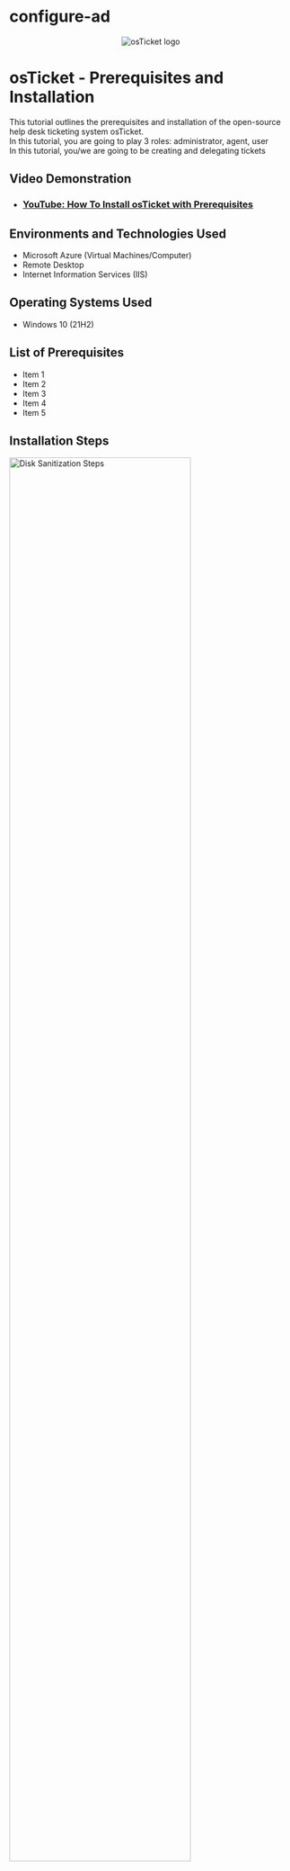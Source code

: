 # configure-ad

<p align="center">
<img src="https://i.imgur.com/Clzj7Xs.png" alt="osTicket logo"/>
</p>

<h1>osTicket - Prerequisites and Installation</h1>
This tutorial outlines the prerequisites and installation of the open-source help desk ticketing system osTicket.<br />
In this tutorial, you are going to play 3 roles:  administrator, agent, user <br>
In this tutorial, you/we are going to be creating and delegating tickets <br>

<h2>Video Demonstration</h2>

- ### [YouTube: How To Install osTicket with Prerequisites](https://www.youtube.com)

<h2>Environments and Technologies Used</h2>

- Microsoft Azure (Virtual Machines/Computer)
- Remote Desktop
- Internet Information Services (IIS)

<h2>Operating Systems Used </h2>

- Windows 10</b> (21H2)

<h2>List of Prerequisites</h2>

- Item 1
- Item 2
- Item 3
- Item 4
- Item 5

<h2>Installation Steps</h2>

<p>
<img src="https://i.imgur.com/DJmEXEB.png" height="80%" width="80%" alt="Disk Sanitization Steps"/>
</p>
<p>
<strong> Create 2 VMs (1 Window 2022 [DC-1], 1 Window 10 [Client-1]) (Use the same Resource Group and Vnet )</strong><br>
Windows 2022 - note: don't check the box under Licensing <br>
Windows 10 - DO check the box under Licensing

Create 2 Virtual Machines (VMs)

<strong> First we create a Windows 10 Virtual Machine </strong>

1) Type "portal.azure.com" in the url search bar, which should bring you to the Azure homepage and then click "Virtual Machines" (see screenshot)
![Screenshot 2024-05-19 120803](https://github.com/jaysixco/monitoring-traffic-rd/assets/160427311/3e38d2a9-6b4a-4191-8d7b-371ced1ae53d)

2) On the Virtual Machines page, click "+ Create" (in the left hand corner) and then click "Azure virtual machine" in the drop down menu (see screenshot)
![Screenshot 2024-05-19 121645](https://github.com/jaysixco/monitoring-traffic-rd/assets/160427311/1478bc17-d2e7-4b9e-9da5-d3f1a560becd)


4) For "Resource group *" - click "Create new" and then type whatever name you want <br>
   For "Virtual machine name *" - type whatever name you want <br>
   For "Region *" - Click any option that starts with ("US") <br>
   For "Availability Zone * - Leave it as "Zone 1"<br>
   For "Image *" - click "Windows 10 Pro, version 22H2 - x64 Gen2" <br>
   For "Size *" - Any option that has "2 vcpus" or "4 vcpus" <br>
   For "Username *" - "Windows-10-VM" (for example/whatever you want) <br>
   For "Password *" - "Password1" (for example/whatever you want) <br>
   For "Confirm password *" - whatever you typed in previous step <br>
   For "Public inbound ports *" - "Allow selected ports" <br>
   For "Select inbound ports *" - "RDP (3389)" <br>
   Under "Licensing" check the box next to "I confirm I have an eligible Windows 10/11 license with multi-tenant hosting rights." <br>
   When you're done, cLick the blue button at the bottom that says "Review + create"
   An example of how the page should look like when done: <br>
  ![w10vmpg1](https://github.com/jaysixco/configure-ad/assets/160427311/db59fffb-0e55-46a1-aaa2-6492eecb811a) <br>
  <img width="302" alt="w10vmpg2" src="https://github.com/jaysixco/configure-ad/assets/160427311/3efbd4d7-62fd-4eac-853d-588b7785787f">


   
6) Clicking "Review + create" from the previous step will bring you to this page. All you have to do is click the blue button that says "Create".
![Screenshot 2024-05-19 130702](https://github.com/jaysixco/monitoring-traffic-rd/assets/160427311/48b6672d-5ec0-46e2-b79e-4cdf45514bc8)


<strong> Now we create a Windows 2022 Virtual Machine </strong>

1) After you click "Create" in previous step, you will see this page <br>
<img width="956" alt="deployment in progress" src="https://github.com/jaysixco/configure-ad/assets/160427311/11a468e8-9380-41cf-849c-7ccada54790d">
<br>
2) Wait until it turns into this page (see screenshot), then click "Create another VM" <br>
![Screenshot 2024-06-10 074023](https://github.com/jaysixco/configure-ad/assets/160427311/08685797-a9c7-43db-abe0-88f0671d09e6) <br>
3) Click the "Networking" tab <br>
4) Click the drop down menu for "Virtual network" <br>
5) If you don't see any virtual networks, like this (see screenshot), refresh the page <br>
![no virtual network](https://github.com/jaysixco/monitoring-traffic-rd/assets/160427311/739fe2e2-d91b-4bc3-8f9c-d20f1595ab2d) <br>
6) Repeat steps 2 and 3, and now you should see this (see screenshot). Click whichever option ends in "-vnet", then click the "Basics" tab. <br>
<img width="593" alt="image" src="https://github.com/jaysixco/configure-ad/assets/160427311/059c839e-b18d-43d1-ab3d-f0a4a9aa021d">
<br>
7) For "Resource group *" - click the drop down menu and click the name of the resource group you created for Windows 10 <br>
   For "Virtual machine name *" - type whatever you want <br>
   For "Region *" - Same region as the one you chose for Windows 10 <br>
   For "Availability Zone * - Leave it as "Zone 1"<br>
   For "Image *" - "Ubuntu Server 22.04 LTS - x64 Gen2" <br>
   For "Size *" - Any option that has "2 vcpus" or "4 vcpus" <br>
   For "Authentication type" - click "Password" <br>
   For "Username *" - "Windows-2022-VM" (for example/whatever you want) <br>
   For "Password *" - "Password1" (for example/whatever you want) <br>
   For "Confirm password *" - whatever you typed in previous step <br>
   For "Public inbound ports *" - "Allow selected ports" <br>
   For "Select inbound ports *" - "SSH (22)" <br>
   Under "Licensing" **DO NOT** check the box next to "I confirm I have an eligible Windows 10/11 license with multi-tenant hosting rights." <br>
   When you're done, click the blue button at the bottom that says "Review + create" <br>
   An example of how the page should look like when done: <br>
![Linux Full Page 1](https://github.com/jaysixco/monitoring-traffic-rd/assets/160427311/fd11a194-869c-42a0-807d-765af83f6d2c)
![Linux Full Page 2](https://github.com/jaysixco/monitoring-traffic-rd/assets/160427311/5df2704c-cee1-4cc1-a5fd-51bb79a43a26)

8) Clicking "Review + create" from the previous step will bring you to this page. All you have to do is click the blue button that says "Create".
![Screenshot 2024-05-19 130702](https://github.com/jaysixco/monitoring-traffic-rd/assets/160427311/48b6672d-5ec0-46e2-b79e-4cdf45514bc8)


<strong> Waiting for the VMs to be created </strong>

1) Click the Microsoft Search bar (1) and then click "Virtual Machines" (2) <br>
![click search then VM](https://github.com/jaysixco/monitoring-traffic-rd/assets/160427311/7b1c4437-bdda-4f29-bce7-fed665dd1380)

2) You might see that 1 VM is running while the other VM is still being created (see screenshot).
![1 VM](https://github.com/jaysixco/monitoring-traffic-rd/assets/160427311/74de8086-ff98-4afc-be9f-36aa51245c8d)

3) Refresh the page from time to time until it shows that both VM's are running (see screenshot).
![2 VMs](https://github.com/jaysixco/monitoring-traffic-rd/assets/160427311/6b3b6399-3786-4c02-a60e-5b8c63f6b919)

<br>
<br>
<br>
<br>
<br>
<br>
<br>
<br>
<br>
<br>
<br>
<br>
<br>
<br>


<h2>started from here</h2>
<strong> Change DC-1 NIC to static </strong><br>
1) Go to the Virtual Machine's page <br>
2) Right click the name of your Windows 2022 DC-1 and open it in a new tab <br>
3) In the sidebar under "Networking" click "Network settings" (1) and then Click "IP configurations" (2) <br>
![1 - put 2 red recs](https://github.com/jaysixco/configure-ad/assets/160427311/cdf031c9-aded-4db5-a705-ea40688a515c)
<br>
4) Scroll down and click "ipconfig1" (1), then click "Static" (2), and then click "Save" (3) <br>
![2 - 3 red recs - ip, static, save](https://github.com/jaysixco/configure-ad/assets/160427311/66dc1505-5820-43f1-8521-77edd06a4d3f) <br>



<strong> Log in to DC-1's firewall (hint: type) and enable ICMPv4 traffic  </strong><br>
1) Log in to Windows 2022 VM through Remote Desktop <br>
1) Starting from the Virtual Machines homepage (see screenshot), right click the name of your Windows 2022 VM and open it in a new tab <br>
2) In the Window 2022 VM homepage, look for "Public IP address" and click white space next to it to copy that number to your clipboard <br>
3) Click the Search button at the bottom of your screen (1), type "Remote Desktop Connection" (2) and then click "Open" (3) <br>
![Remote Desktop Login](https://github.com/jaysixco/monitoring-traffic-rd/assets/160427311/171f3b17-5895-4a7f-9591-1d7b359c3191)
4) Press the "Ctrl" and "V" button on your keyboard at the same time to paste the number you copied in step 2 and then click "Connect" <br>
5) On the page that says "Enter Your Credentials" click "More choices" and then "Use a different account" <br>
6) Type the username and password you created for Windows 2022 VM, then click the blue button that says "Ok"
7) If this pops up (see screenshot), click "Yes". <br>
![if this pops up](https://github.com/jaysixco/monitoring-traffic-rd/assets/160427311/a3f8403a-d15e-4eef-809d-c961677f0596) <br>
8) As it logs you into the Virtual Machine, there will be a blue page that says "Choose privacy settings for your device". Turn them all off. Then click the blue button at the bottom that says "Accept". <br>
9) Type "firewall" in the start menu search bar <br>
10) Click option with 'Advanced Security' <br>
<img width="960" alt="1" src="https://github.com/jaysixco/configure-ad/assets/160427311/6da63887-66cf-4881-a468-91e719fd54ea"> <br>
11) Click "Inbound Rules" (1), then scroll right until you are able see and click the "Protocol" tab (2) <br>
<img width="785" alt="2" src="https://github.com/jaysixco/configure-ad/assets/160427311/1d8d84fc-7469-443f-942b-c57e986095c2"> <br>
12) Scroll back to the left and, while holding down the Shift key on your keyboard, click these two "Core Networking Diagnostics" (1), then click "Enable Rule" (2) <br>
<img width="785" alt="3" src="https://github.com/jaysixco/configure-ad/assets/160427311/519678c6-983a-4b4e-b652-9f4303db229e"> <br>


<strong> Log in to Client-1 and ping DC-1's private IP address to see if it worked  </strong><br>
&nbsp;&nbsp;&nbsp;&nbsp;&nbsp;&nbsp;&nbsp;&nbsp;   <em> Instructions on how to get DC's private IP <br>
1) Start at Virtual Machines homepage <br>
2) Right click name of Window's 2022 VM and open it in a new tab <br>
3) Scroll down <br>
4) Under header called "Networking" you will see a number next to "Private IP address" <br>
5) Copy that number <br>
6) Remote Desktop your way into Client-1 <br>
7) Open command prompt <br>
8) Type "ping" and then paste the Private IP address you copied <br>
9) If it worked, you should see the word "Reply" repeated a few times like this: </em> <br>
<img width="960" alt="ping worked" src="https://github.com/jaysixco/configure-ad/assets/160427311/59817a5c-d136-4890-886b-a99891dec9b4">


<strong> DC-1 (Windows 2022 VM) </strong>  
<strong> Install ADDS + setup forest </strong><br>
<strong>&nbsp;&nbsp;&nbsp;&nbsp;   Install ADDS </strong> = On the Service Manager page, click "Add roles and features" </strong><br>
<img width="960" alt="Capture" src="https://github.com/jaysixco/configure-ad/assets/160427311/86f64b1b-abfc-435f-a5ee-8e7135ec307e">
<br>
Keep clicking "Next>" button until you get to "Server Roles" tab (following screen). Click the box next to "Active Directory Domain Services" <br>
<img width="588" alt="Capture" src="https://github.com/jaysixco/configure-ad/assets/160427311/828837cc-8ec0-47f0-b7fc-2af4be09d846">
<br>
After you click the box next to "Active Directory Domain Services", this box will pop up (see screenshot below). Just click "Add Features" <br>
<img width="313" alt="Capture - Add Features" src="https://github.com/jaysixco/configure-ad/assets/160427311/5d63572e-eeb2-4df5-8d3f-d7c03914a40a">
<br>
After that, just keep clicking "Next" until you get to the "Confirmation" tab (see screenshot). Click "Install". Then after it installs, click "Close". <br>
<img width="590" alt="1" src="https://github.com/jaysixco/configure-ad/assets/160427311/b01ac33d-db0d-4c71-8f96-71d3caae2362">
<br>
<br>
<strong> Set up new forest </strong> = On the Service manager page, click the flag and triangle with an exclamation point  in it (1), then click "Promote this server to a domain controller"(2)> <br> 
<img width="956" alt="1" src="https://github.com/jaysixco/configure-ad/assets/160427311/02c4c4b6-160d-4a81-813e-83bebf39c861">
<br>


Click "Add a new forest" and type "mydomain.com" ><br>
<img width="572" alt="Capture2-addforest+username" src="https://github.com/jaysixco/configure-ad/assets/160427311/e043bf1e-0909-4b6f-acc0-6b3faf4153cc">


<br>

Create a password >  <br>
<img width="574" alt="Capture3-password" src="https://github.com/jaysixco/configure-ad/assets/160427311/a3c31e70-009d-47b6-b403-d16e0daf85e6">

<br>
<strong> Keep clicking "Next>" button until you get to the "Prerequisites Check" page. Then click "Install" button. After it installs, it will automatically log you out. </strong><br>
<strong> <em>If you try to log back in to DC-1 (Windows 2022 VM) with "labuser" as the username, it won't work. You have to log back in as "mydomain.com\labuser" in the username. You can still log in with the same password you used for "labuser" (ie. if your password was "Abc123" for username "labuser", the password is still "Abc123" for username "mydomain.com\labuser). </em></strong><br>
<br>
1) Start at DC-1 (Window 2022 VM) homepage <br>
2) Copy the Public IP address <br>
3) Open Remote Desktop Login page <br>
4) Paste the Public IP address, then click enter.
5) Click "More choices", then click "Use a different account"<br>
5) For the username, type "mydomain.com\labuser and type the same password you created for the VM <br>
<br>
<strong> Create an Admin account and a place to store all the users we'll create later  </strong><br>
1) Now that you're in to DC-1 (Window 2022 VM), type "Active Directory"in Start Menu search box (1) and then cllick "Active Directory Users and Computers (ADUC)" (2) <br>
<img width="960" alt="Capture - ADUC" src="https://github.com/jaysixco/configure-ad/assets/160427311/b947408d-dde2-4fdd-9b40-57cb426ec615">
<br>

<strong> Create an Organizational Unit (OU) called “_EMPLOYEES”  </strong><br>
1) Right click "mydomain.com" <br>
2) Hover mouse over "New" <br>
3) Click "Organizational Unit" <br>
<img width="565" alt="Capture - OU" src="https://github.com/jaysixco/configure-ad/assets/160427311/d7c7cb8d-4d7c-40f7-bdd2-12d5f3374e75">
<br>
4) Type "_EMPLOYEES" (Underscore not mandatory in '_EMPLOYEES') <br>
<br>

<strong> Create a new OU named “_ADMINS”  </strong><br>
1) Right click "mydomain.com" <br>
2) New > Organizational Unit <br>
3) type "_ADMINS" <br>
<br>

<strong> Create a new employee named “Jane Doe” (same password) with the username of “jane_admin”  </strong><br>
1) Right click '_ADMINS', hover mouse over "New", then click "User" <br>
<img width="565" alt="1" src="https://github.com/jaysixco/configure-ad/assets/160427311/bbf620b3-088d-43f6-ac1c-660895940107"> <br>
2) For "First name:" type "Jane" <br>
   For "Last name:" type "Doe" <br>
   For "User logon name:" Type "jane_admin"
   Then click "Next>" button<br>
<img width="328" alt="2" src="https://github.com/jaysixco/configure-ad/assets/160427311/a4dbca4e-232c-4eff-85d5-a45d56602ab3"> <br>
3) Create a password (you can use the same one that you created for the VMs)
4) Make sure the only box that is checked is "Password never expires", then click "Next>" <br>
<img width="328" alt="3" src="https://github.com/jaysixco/configure-ad/assets/160427311/aecf2c58-f81b-4e18-8193-6616a8bb248c"> <br>
5) On the page after this, click "Finish"<br>
<br>

<strong> DON'T FORGET to make jane_admin a “Domain Admin” (just because her name is in the Admin folder doesn't mean she's actually an Admin yet). To do this, follow steps below.  </strong><br>
<br>

<strong> Add jane_admin to the “Domain Admins” Security Group  </strong><br>
1) Double click "Admins" (1) Right click "jane_admin" (2), Click "Properties" (3) <br>
<img width="565" alt="#1" src="https://github.com/jaysixco/configure-ad/assets/160427311/000b1d3d-790c-4715-b83a-72dd8822fa42">
4) Click "Member Of" tab (1), Click "Add" (2), Type "domain" (3), Click "Check names" (4) <br>
<img width="486" alt="#2" src="https://github.com/jaysixco/configure-ad/assets/160427311/f74f48b4-4930-47ea-9c50-f18f113193b4">
8) Click "Domain Admins" <br>
9) Click following button sequence: "Ok","Ok","Apply","Ok" <br>
<br>

<strong> Log out/close the Remote Desktop connection to DC-1 and log back in as “mydomain.com\jane_admin”  </strong>
1) Open command prompt (type "cmd" in Start menu)
2) Type "logoff" and then press enter to log out
3) Copy DC-1's Public IP address, if you don't have it already <br>
4) Open Remote Desktop Login page (type "Remote Desktop" in Start menu <br>
5) Paste the Public IP address, then click enter.
6) Click "More choices", then click "Use a different account"<br>
5) For the username, type "mydomain.com\jane_admin" and type the same password you created for the VM <br>

<strong> Use jane_admin as your admin account from now on  </strong>

<strong> Now we'll be dealing with Client-1  </strong><br>

<strong> CLIENT-1 (Windows 10 VM) </strong> <br>
<strong> Starting in Azure, go to DNS server and make it DC-1's private IP </strong> <br>
&nbsp;&nbsp;&nbsp;&nbsp;   Get DC's Private IP address first <br>
&nbsp;&nbsp;&nbsp;&nbsp;&nbsp;&nbsp;&nbsp;&nbsp;    Click DC-1 > Scroll down until you see "Private IP address" <br>   
1) Go to Azure's Virtual machine page
2) Right click Client-1 (Windows 10 Vm) and open it in a new tab
3) Under "Networking" on left hand side, click "Network settings" (1) and then Click "Network Interface" (2) <br>
![2](https://github.com/jaysixco/configure-ad/assets/160427311/3ea657a0-0262-47fc-932f-be8243511f63)
5) Click "DNS servers" (1), click "Custom" (2), paste DC-1's (2022 VM) private IP address in the box (3), and then click "Save"<br>
![3](https://github.com/jaysixco/configure-ad/assets/160427311/c71b4a54-869e-4571-9a36-6ef2d729992b)

&nbsp;&nbsp;&nbsp;&nbsp;   <strong> Go to Client-1 (Windows 10 VM) page and hit restart. Wait until it says the VM has been successfully restarted. </strong> <br>
(A.C, #1)

&nbsp;&nbsp;&nbsp;&nbsp;   <strong> Now, log back in through Remote Desktop as labuser </strong> (remember, we haven't joined it to any domain yet)

<strong> In Client-1 (Window 10 VM) rename the PC as mydomain.com\jane_admin </strong><br>
1) Right click the start button <br>
2) Click "Systems" <br>
3) Scroll down <br>
4) Click "Rename this PC (advanced)" <br>
5) Click "Change" <br>
6) Click circle next to "Domain" <br>
7) Type "mydomain.com" and click "Ok" <br>
8) Then in the page that appears type for username:"mydomain.com\jane_admin" and whatever password you want (should probably use the same password you've been using for other parts) <br>
9) A box will pop up telling you that you must restart Client-1 Vm in order to apply the changes. Just click "Ok".
10) There should also be a pop-up (you might have to minimize other screens to see it) that asks if you want to Restart Now or Later. Click the button that says "Restart Now"
<br>

<strong> Remote Desktop for non-administrative users on Client-1 </strong> <br>
1) Remote Desktop your way back in to Client-1 as mydomain.com\jane_admin and open system properties (right click Start button > Click "System") <br>
2) On the "About" screen that pops up, scroll down and under "Related Settings" heading, click “Remote Desktop” <br>
<img width="601" alt="#1" src="https://github.com/jaysixco/configure-ad/assets/160427311/0e69552e-7acb-4934-9a75-7e5c62e2457c">
3) Scroll down and click “Select users that can remotely access this PC” <br>
<img width="601" alt="#2" src="https://github.com/jaysixco/configure-ad/assets/160427311/55af10b1-6d0a-4286-ae47-39ba468214d9">
4) Click “Add” <br>
5) Type “domain users”, click </strong> "Check Names"
6) There might be a popup asking for credentials. Just type "mydomain.com\jane_admin" for the username and whatever password you created then click "Ok". On the page after that, click "OK" as well.

<strong> Create a bunch of additional users and attempt to log into Client-1 with one of the users </strong><br>
1) Log in to DC-1 as jane_admin
2) Open PowerShell_ise as an administrator (type Powershell in start menu search bar, right click "Windows Powershell ISE"(1) > Click "Run as administrator"(2) <br>
 <img width="960" alt="1" src="https://github.com/jaysixco/configure-ad/assets/160427311/c6ac6161-d01a-4ac0-91fe-92fa37c89912"> <br>
2a) If you're asked whether you want to allow this app to make changes to your device, click "Yes'
<br>
3) Open this link (https://github.com/joshmadakor1/AD_PS/blob/master/Generate-Names-Create-Users.ps1) in a new tab then click "Raw" (screenshot below) 
<br>
<img width="960" alt="Capture - Click Raw" src="https://github.com/jaysixco/configure-ad/assets/160427311/0891ba73-964d-4479-bc91-6e08c6055411">
<br>
4) Copy all the "Raw" content (ctrl + A, then ctrl + C) <br>
5) Go back to the Powershell Ise homepage (see screenshot below). <br>
6) Click "New File" (screenshot below, letter A). <br>
7) Click anywhere in the white section and press "ctrl + V" to Paste. <br>
8) Click the green play button to run the script (screenshot below, letter B)
<br>
<img width="854" alt="Capture - ctrl + V, New Script, Run Script" src="https://github.com/jaysixco/configure-ad/assets/160427311/31f27fbd-6c3b-47b7-8751-682adbb25135">
<br>
9) After you click the play button (screenshot above), a bunch of accounts will start generating
10) Type "Active Directory" in the start menu and click "Active Directory Users and Computers"
11) Click "mydomain.com" and then double click "_EMPLOYEES". You will see that all the accounts being generated are held here. <em>Example below </em>
<br>
<img width="565" alt="Capture - Users created" src="https://github.com/jaysixco/configure-ad/assets/160427311/352e9fef-cf56-4b6e-8eac-8956c6b9d500">
<br>

<strong> Log in to Client-1 with one of the accounts </strong><br>
<em> In the screenshot above, we can see that one of the account names is "bapa.mop" so we will use it for our example. </em><br>
1) Log out of Client-1 (open command prompt, type "logoff", then press enter)
2) Log back in with Client-1's public IP address through Remote Desktop.
3) Click "More choices" then "Use a different account"
4) Type in the username you chose (ex. "bapa.mop" (no "mydomain.com" required)).
5) If you noticed, because of the script all the accounts have the same password as "Password1" (see screenshot above)<br>
<br>
<strong> Finish. </strong>

<p>
Done. Everything correct, just needs a screenshot run.</em>
</p>
<br>
<br>
<br>
<br>
<br>
<br>
<br>
<br>
<br>
<br>
<br>
<br>
<br>
<br>

